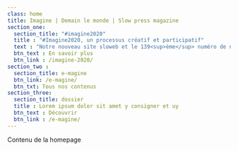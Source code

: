 ```yaml
---
class: home
title: Imagine | Demain le monde | Slow press magazine
section_one:
  section_title: "#imagine2020"
  title : "#Imagine2020, un processus créatif et participatif"
  text : "Notre nouveau site sloweb et le 139<sup>ème</sup> numéro de notre magazine sont le résultat d’un long processus créatif et participatif lancé en 2019. Mise au vert de la rédaction, questionnaire adressé aux lecteurs, écriture du manifeste Imagine, ateliers d’intelligence collective, création d’un comité d’accompagnement composé de quinze personnalités issues de la société civile… Voici le récit de cette aventure inédite #Imagine2020."
  btn_text : En savoir plus
  btn_link : /imagine-2020/
section_two :
  section_title: e-magine
  btn_link: /e-magine/
  btn_txt: Tous nos contenus
section_three:
  section_title: dossier
  title : Lorem ipsum dolor sit amet y consigner et uy
  btn_text : Découvrir
  btn_link : /e-magine/
---
```


Contenu de la homepage